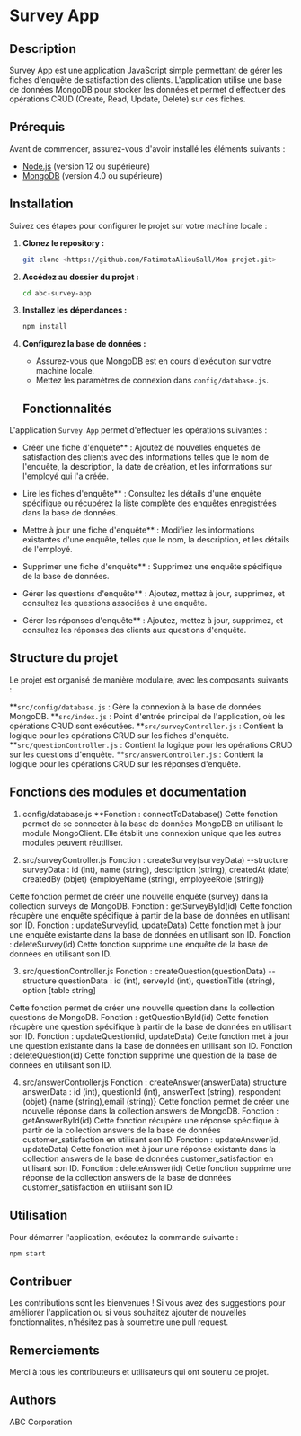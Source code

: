 # Survey App

## Description

Survey App est une application JavaScript simple permettant de gérer les fiches d'enquête de satisfaction des clients. L'application utilise une base de données MongoDB pour stocker les données et permet d'effectuer des opérations CRUD (Create, Read, Update, Delete) sur ces fiches.

## Prérequis

Avant de commencer, assurez-vous d'avoir installé les éléments suivants :

- [Node.js](https://nodejs.org/) (version 12 ou supérieure)
- [MongoDB](https://www.mongodb.com/try/download/community) (version 4.0 ou supérieure)

## Installation

Suivez ces étapes pour configurer le projet sur votre machine locale :

1. **Clonez le repository :**

    ```bash
    git clone <https://github.com/FatimataAliouSall/Mon-projet.git>
    ```

2. **Accédez au dossier du projet :**

    ```bash
    cd abc-survey-app
    ```

3. **Installez les dépendances :**

    ```bash
    npm install
    ```

4. **Configurez la base de données :**

    - Assurez-vous que MongoDB est en cours d'exécution sur votre machine locale.
    - Mettez les paramètres de connexion dans `config/database.js`.

    ## Fonctionnalités

L'application `Survey App` permet d'effectuer les opérations suivantes :

- Créer une fiche d'enquête** : Ajoutez de nouvelles enquêtes de satisfaction des clients avec des informations telles que le nom de l'enquête, la description, la date de création, et les informations sur l'employé qui l'a créée.

- Lire les fiches d'enquête** : Consultez les détails d'une enquête spécifique ou récupérez la liste complète des enquêtes enregistrées dans la base de données.

- Mettre à jour une fiche d'enquête** : Modifiez les informations existantes d'une enquête, telles que le nom, la description, et les détails de l'employé.

- Supprimer une fiche d'enquête** : Supprimez une enquête spécifique de la base de données.

- Gérer les questions d'enquête** : Ajoutez, mettez à jour, supprimez, et consultez les questions associées à une enquête.

- Gérer les réponses d'enquête** : Ajoutez, mettez à jour, supprimez, et consultez les réponses des clients aux questions d'enquête.

## Structure du projet

Le projet est organisé de manière modulaire, avec les composants suivants :

**`src/config/database.js` : Gère la connexion à la base de données MongoDB.
**`src/index.js` : Point d'entrée principal de l'application, où les opérations CRUD sont exécutées.
**`src/surveyController.js` : Contient la logique pour les opérations CRUD sur les fiches d'enquête.
**`src/questionController.js` : Contient la logique pour les opérations CRUD sur les questions d'enquête.
**`src/answerController.js` : Contient la logique pour les opérations CRUD sur les réponses d'enquête.


## Fonctions des modules et documentation 
1. config/database.js
**Fonction : connectToDatabase()
Cette fonction permet de se connecter à la base de données MongoDB en utilisant le module MongoClient. Elle établit une connexion unique que les autres modules peuvent réutiliser.

2. src/surveyController.js
Fonction : createSurvey(surveyData)
--structure surveyData :
id (int),
name (string),
description (string),
createdAt (date)
createdBy (objet) {employeName (string),
employeeRole (string)}


Cette fonction permet de créer une nouvelle enquête (survey) dans la collection surveys de MongoDB.
Fonction : getSurveyById(id)
Cette fonction récupère une enquête spécifique à partir de la base de données en utilisant son ID.
Fonction : updateSurvey(id, updateData)
Cette fonction met à jour une enquête existante dans la base de données en utilisant son ID.
Fonction : deleteSurvey(id)
Cette fonction supprime une enquête de la base de données en utilisant son ID.

3. src/questionController.js
Fonction : createQuestion(questionData)
--structure questionData :
id (int),
serveyId (int),
questionTitle (string),
option [table string]

Cette fonction permet de créer une nouvelle question dans la collection questions de MongoDB.
Fonction : getQuestionById(id)
Cette fonction récupère une question spécifique à partir de la base de données en utilisant son ID.
Fonction : updateQuestion(id, updateData)
Cette fonction met à jour une question existante dans la base de données en utilisant son ID.
Fonction : deleteQuestion(id)
Cette fonction supprime une question de la base de données en utilisant son ID.


4. src/answerController.js
Fonction : createAnswer(answerData)
structure answerData :
id (int),
questionId (int),
answerText (string),
respondent (objet) {name (string),email (string)}
Cette fonction permet de créer une nouvelle réponse dans la collection answers de MongoDB.
Fonction : getAnswerById(id)
Cette fonction récupère une réponse spécifique à partir de la collection answers de la base de données customer_satisfaction en utilisant son ID.
Fonction : updateAnswer(id, updateData)
Cette fonction met à jour une réponse existante dans la collection answers de la base de données customer_satisfaction en utilisant son ID.
Fonction : deleteAnswer(id)
Cette fonction supprime une réponse de la collection answers de la base de données customer_satisfaction en utilisant son ID.

## Utilisation

Pour démarrer l'application, exécutez la commande suivante :

```bash
npm start
```

## Contribuer

Les contributions sont les bienvenues ! Si vous avez des suggestions pour améliorer l'application ou si vous souhaitez ajouter de nouvelles fonctionnalités, n'hésitez pas à soumettre une pull request.


## Remerciements

Merci à tous les contributeurs et utilisateurs qui ont soutenu ce projet.


## Authors

ABC Corporation

